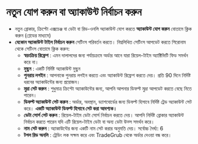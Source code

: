 # **নতুন যোগ করুন বা অ্যাকাউন্ট নির্বাচন করুন**

- নতুন ব্রোকার, ক্রিপ্টো এক্সচেঞ্জ বা ডেটা বা রিড-ওনলি অ্যাকাউন্ট যোগ করতে **অ্যাকাউন্ট যোগ করুন** বোতামে ক্লিক করুন (প্লেডের মাধ্যমে)
- **যেকোন অ্যাকাউন্ট টাইল নির্বাচন করুন** সেটিংস পরিবর্তন করতে। নিম্নলিখিত সেটিংস আপডেট করতে শিরোনাম থেকে সেটিংস বোতামে ক্লিক করুন:
  - **স্বয়ংক্রিয় রিফ্রেশ** : এমন দালালদের জন্য পর্যায়ক্রমে অর্ডার আনে যারা রিয়েল-টাইম অ্যাক্টিভিটি ফিড সমর্থন করে না।
  - **মুছুন** : একটি নির্দিষ্ট অ্যাকাউন্ট মুছুন
  - **পুনরায় লগইন** : আপনাকে পুনরায় লগইন করতে এবং অ্যাকাউন্ট রিফ্রেশ করতে দেয়। প্রতি 90 দিনে নির্দিষ্ট ধরনের অ্যাকাউন্টের জন্য প্রয়োজন।
  - **মুদ্রা সেট করুন** : শুধুমাত্র ক্রিপ্টো অ্যাকাউন্টের জন্য, আপনি আপনার ডিফল্ট মুদ্রা আপডেট করতে বেছে নিতে পারেন।
  - **ডিফল্ট অ্যাকাউন্ট সেট করুন** : অর্ডার, অবস্থান, ড্যাশবোর্ডের জন্য ডিফল্ট হিসাবে নির্দিষ্ট ট্রেড অ্যাকাউন্ট সেট করে।  **একটি অ্যাকাউন্ট ডিফল্ট হিসাবে সেট করা আবশ্যক।**
  - **ডেটা সোর্স সেট করুন** : রিয়েল-টাইম ডেটা সোর্স নির্বাচন করতে দেয়। আপনি নির্দিষ্ট ব্রোকার অ্যাকাউন্ট নির্বাচন করতে পারেন যদি এটি রিয়েল-টাইম ডেটা বা অন্য ডেটা উত্স সমর্থন করে।
  - **নাম সেট করুন** : অ্যাকাউন্টের জন্য একটি নাম সেট করার অনুমতি দেয়। সর্বোচ্চ দৈর্ঘ্য: 6
  - **টগল রিড অনলি** : ট্রেডিং লক সক্ষম করে এবং TradeGrub থেকে অর্ডার দেওয়া বন্ধ করে।
